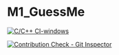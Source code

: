 # M1_GuessMe
[![C/C++ CI-windows](https://github.com/phanikrishna819/M1_GuessMe/actions/workflows/c-cpp.yml/badge.svg)](https://github.com/phanikrishna819/M1_GuessMe/actions/workflows/c-cpp.yml)


[![Contribution Check - Git Inspector](https://github.com/phanikrishna819/M1_GuessMe/actions/workflows/c4-cpp.yml/badge.svg)](https://github.com/phanikrishna819/M1_GuessMe/actions/workflows/c4-cpp.yml)
